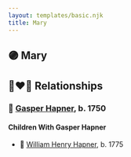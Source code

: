 ```yaml
---
layout: templates/basic.njk
title: Mary
---
```

## 🟣 Mary


## 👩‍❤️‍👨 Relationships

### 🔵 [Gasper Hapner](/people/9/920624), b. 1750

#### Children With Gasper Hapner
* 🔵 [William Henry Hapner](/people/9/95017783), b. 1775